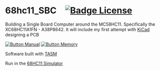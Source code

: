 # 68hc11_SBC   [![Badge License]][License]
Building a Single Board Computer around the MC58HC11.  Specifically the XC68HC11A1FN - A38P8642.  It will include my first attempt with [KiCad](https://www.kicad.org/) designing a PCB

[![Button Manual]][Manual]
[![Button Memory]][Memory]


Software built with [TASM](https://www.ticalc.org/archives/files/fileinfo/250/25051.html)

Run in the [68HC11 Simulator](http://www.hc11.demon.nl/thrsim11/thrsim11.htm)



<!----------------------------------[ File links ]--------------------------------->

[License]: LICENSE
[Manual]: Documentation/Reference/68hc11%20Technical%20Manual.pdf
[Memory]: Documentation/Memory%20Map.md


<!----------------------------------[ Badges ]--------------------------------->

[Badge License]: https://img.shields.io/badge/License-GPL3-015d93.svg?style=for-the-badge&labelColor=blue


<!---------------------------------[ Buttons ]--------------------------------->

[Button Manual]: https://img.shields.io/badge/User_Manual-4285F4?style=for-the-badge&logoColor=white&logo=GitBook
[Button Memory]: https://img.shields.io/badge/Memory_Map-0F9D58?style=for-the-badge&logoColor=white&logo=Fitbit
